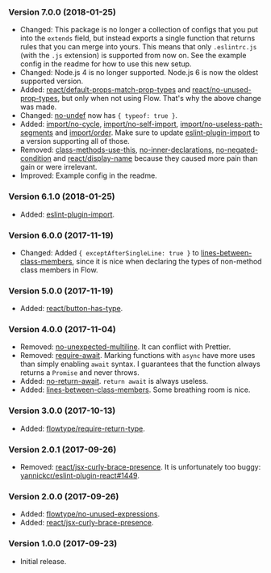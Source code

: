 ### Version 7.0.0 (2018-01-25)

* Changed: This package is no longer a collection of configs that you put into
  the `extends` field, but instead exports a single function that returns rules
  that you can merge into yours. This means that only `.eslintrc.js` (with the
  `.js` extension) is supported from now on. See the example config in the
  readme for how to use this new setup.
* Changed: Node.js 4 is no longer supported. Node.js 6 is now the oldest
  supported version.
* Added: [react/default-props-match-prop-types] and
  [react/no-unused-prop-types], but only when not using Flow. That's why the
  above change was made.
* Changed: [no-undef] now has `{ typeof: true }`.
* Added: [import/no-cycle], [import/no-self-import],
  [import/no-useless-path-segments] and [import/order]. Make sure to update
  [eslint-plugin-import] to a version supporting all of those.
* Removed: [class-methods-use-this], [no-inner-declarations],
  [no-negated-condition] and [react/display-name] because they caused more pain
  than gain or were irrelevant.
* Improved: Example config in the readme.

### Version 6.1.0 (2018-01-25)

* Added: [eslint-plugin-import].

### Version 6.0.0 (2017-11-19)

* Changed: Added `{ exceptAfterSingleLine: true }` to
  [lines-between-class-members], since it is nice when declaring the types of
  non-method class members in Flow.

### Version 5.0.0 (2017-11-19)

* Added: [react/button-has-type].

### Version 4.0.0 (2017-11-04)

* Removed: [no-unexpected-multiline]. It can conflict with Prettier.
* Removed: [require-await]. Marking functions with `async` have more uses than
  simply enabling `await` syntax. I guarantees that the function always returns
  a `Promise` and never throws.
* Added: [no-return-await]. `return await` is always useless.
* Added: [lines-between-class-members]. Some breathing room is nice.

### Version 3.0.0 (2017-10-13)

* Added: [flowtype/require-return-type].

### Version 2.0.1 (2017-09-26)

* Removed: [react/jsx-curly-brace-presence]. It is unfortunately too buggy:
  [yannickcr/eslint-plugin-react#1449].

### Version 2.0.0 (2017-09-26)

* Added: [flowtype/no-unused-expressions].
* Added: [react/jsx-curly-brace-presence].

### Version 1.0.0 (2017-09-23)

* Initial release.

[class-methods-use-this]: https://eslint.org/docs/rules/class-methods-use-this
[eslint-plugin-import]: https://github.com/benmosher/eslint-plugin-import
[flowtype/no-unused-expressions]: https://github.com/gajus/eslint-plugin-flowtype#eslint-plugin-flowtype-rules-no-unused-expressions
[flowtype/require-return-type]: https://github.com/gajus/eslint-plugin-flowtype#eslint-plugin-flowtype-rules-require-return-type
[import/no-cycle]: https://github.com/benmosher/eslint-plugin-import/blob/master/docs/rules/no-cycle.md
[import/no-self-import]: https://github.com/benmosher/eslint-plugin-import/blob/master/docs/rules/no-self-import.md
[import/no-useless-path-segments]: https://github.com/benmosher/eslint-plugin-import/blob/master/docs/rules/no-useless-path-segments.md
[import/order]: https://github.com/benmosher/eslint-plugin-import/blob/master/docs/rules/order.md
[lines-between-class-members]: https://eslint.org/docs/rules/lines-between-class-members
[no-inner-declarations]: https://eslint.org/docs/rules/no-inner-declarations
[no-negated-condition]: https://eslint.org/docs/rules/no-negated-condition
[no-return-await]: https://eslint.org/docs/rules/no-return-await
[no-undef]: https://eslint.org/docs/rules/no-undef
[no-unexpected-multiline]: https://eslint.org/docs/rules/no-unexpected-multiline
[react/button-has-type]: https://github.com/yannickcr/eslint-plugin-react/blob/master/docs/rules/button-has-type.md
[react/default-props-match-prop-types]: https://github.com/yannickcr/eslint-plugin-react/blob/master/docs/rules/default-props-match-prop-types.md
[react/display-name]: https://github.com/yannickcr/eslint-plugin-react/blob/master/docs/rules/display-name.md
[react/jsx-curly-brace-presence]: https://github.com/yannickcr/eslint-plugin-react/blob/master/docs/rules/jsx-curly-brace-presence.md
[react/no-unused-prop-types]: https://github.com/yannickcr/eslint-plugin-react/blob/master/docs/rules/no-unused-prop-types.md
[require-await]: https://eslint.org/docs/rules/require-await
[yannickcr/eslint-plugin-react#1449]: https://github.com/yannickcr/eslint-plugin-react/issues/1449
